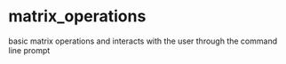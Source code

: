 # matrix_operations
basic matrix operations and interacts with the user through the command line prompt
